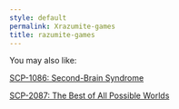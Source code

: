 ```yaml
---
style: default
permalink: Xrazumite-games
title: razumite-games
---
```

You may also like:

[SCP-1086: Second-Brain Syndrome](http://scp-wiki.net/scp-1086)

[SCP-2087: The Best of All Possible Worlds](http://scp-wiki.net/scp-2087)
